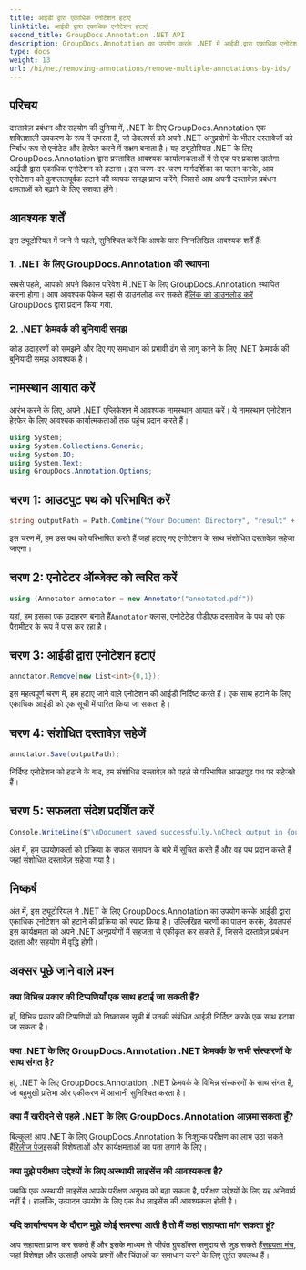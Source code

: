 ```yaml
---
title: आईडी द्वारा एकाधिक एनोटेशन हटाएं
linktitle: आईडी द्वारा एकाधिक एनोटेशन हटाएं
second_title: GroupDocs.Annotation .NET API
description: GroupDocs.Annotation का उपयोग करके .NET में आईडी द्वारा एकाधिक एनोटेशन को हटाने का तरीका जानें, जिससे आपकी दस्तावेज़ प्रबंधन क्षमताओं को आसानी से बढ़ाया जा सके।
type: docs
weight: 13
url: /hi/net/removing-annotations/remove-multiple-annotations-by-ids/
---
```

## परिचय
दस्तावेज़ प्रबंधन और सहयोग की दुनिया में, .NET के लिए GroupDocs.Annotation एक शक्तिशाली उपकरण के रूप में उभरता है, जो डेवलपर्स को अपने .NET अनुप्रयोगों के भीतर दस्तावेजों को निर्बाध रूप से एनोटेट और हेरफेर करने में सक्षम बनाता है। यह ट्यूटोरियल .NET के लिए GroupDocs.Annotation द्वारा प्रस्तावित आवश्यक कार्यात्मकताओं में से एक पर प्रकाश डालेगा: आईडी द्वारा एकाधिक एनोटेशन को हटाना। इस चरण-दर-चरण मार्गदर्शिका का पालन करके, आप एनोटेशन को कुशलतापूर्वक हटाने की व्यापक समझ प्राप्त करेंगे, जिससे आप अपनी दस्तावेज़ प्रबंधन क्षमताओं को बढ़ाने के लिए सशक्त होंगे।
## आवश्यक शर्तें
इस ट्यूटोरियल में जाने से पहले, सुनिश्चित करें कि आपके पास निम्नलिखित आवश्यक शर्तें हैं:
### 1. .NET के लिए GroupDocs.Annotation की स्थापना
 सबसे पहले, आपको अपने विकास परिवेश में .NET के लिए GroupDocs.Annotation स्थापित करना होगा। आप आवश्यक पैकेज यहां से डाउनलोड कर सकते हैं[लिंक को डाउनलोड करें](https://releases.groupdocs.com/annotation/net/) GroupDocs द्वारा प्रदान किया गया.
### 2. .NET फ्रेमवर्क की बुनियादी समझ
कोड उदाहरणों को समझने और दिए गए समाधान को प्रभावी ढंग से लागू करने के लिए .NET फ्रेमवर्क की बुनियादी समझ आवश्यक है।

## नामस्थान आयात करें
आरंभ करने के लिए, अपने .NET एप्लिकेशन में आवश्यक नामस्थान आयात करें। ये नामस्थान एनोटेशन हेरफेर के लिए आवश्यक कार्यात्मकताओं तक पहुंच प्रदान करते हैं।
```csharp
using System;
using System.Collections.Generic;
using System.IO;
using System.Text;
using GroupDocs.Annotation.Options;
```

## चरण 1: आउटपुट पथ को परिभाषित करें
```csharp
string outputPath = Path.Combine("Your Document Directory", "result" + Path.GetExtension("input.pdf"));
```
इस चरण में, हम उस पथ को परिभाषित करते हैं जहां हटाए गए एनोटेशन के साथ संशोधित दस्तावेज़ सहेजा जाएगा।
## चरण 2: एनोटेटर ऑब्जेक्ट को त्वरित करें
```csharp
using (Annotator annotator = new Annotator("annotated.pdf"))
```
 यहां, हम इसका एक उदाहरण बनाते हैं`Annotator` क्लास, एनोटेटेड पीडीएफ दस्तावेज़ के पथ को एक पैरामीटर के रूप में पास कर रहा है।
## चरण 3: आईडी द्वारा एनोटेशन हटाएं
```csharp
annotator.Remove(new List<int>{0,1});
```
इस महत्वपूर्ण चरण में, हम हटाए जाने वाले एनोटेशन की आईडी निर्दिष्ट करते हैं। एक साथ हटाने के लिए एकाधिक आईडी को एक सूची में पारित किया जा सकता है।
## चरण 4: संशोधित दस्तावेज़ सहेजें
```csharp
annotator.Save(outputPath);
```
निर्दिष्ट एनोटेशन को हटाने के बाद, हम संशोधित दस्तावेज़ को पहले से परिभाषित आउटपुट पथ पर सहेजते हैं।
## चरण 5: सफलता संदेश प्रदर्शित करें
```csharp
Console.WriteLine($"\nDocument saved successfully.\nCheck output in {outputPath}.");
```
अंत में, हम उपयोगकर्ता को प्रक्रिया के सफल समापन के बारे में सूचित करते हैं और वह पथ प्रदान करते हैं जहां संशोधित दस्तावेज़ सहेजा गया है।

## निष्कर्ष
अंत में, इस ट्यूटोरियल ने .NET के लिए GroupDocs.Annotation का उपयोग करके आईडी द्वारा एकाधिक एनोटेशन को हटाने की प्रक्रिया को स्पष्ट किया है। उल्लिखित चरणों का पालन करके, डेवलपर्स इस कार्यक्षमता को अपने .NET अनुप्रयोगों में सहजता से एकीकृत कर सकते हैं, जिससे दस्तावेज़ प्रबंधन दक्षता और सहयोग में वृद्धि होगी।
## अक्सर पूछे जाने वाले प्रश्न
### क्या विभिन्न प्रकार की टिप्पणियाँ एक साथ हटाई जा सकती हैं?
हाँ, विभिन्न प्रकार की टिप्पणियों को निष्कासन सूची में उनकी संबंधित आईडी निर्दिष्ट करके एक साथ हटाया जा सकता है।
### क्या .NET के लिए GroupDocs.Annotation .NET फ्रेमवर्क के सभी संस्करणों के साथ संगत है?
हां, .NET के लिए GroupDocs.Annotation, .NET फ्रेमवर्क के विभिन्न संस्करणों के साथ संगत है, जो बहुमुखी प्रतिभा और एकीकरण में आसानी सुनिश्चित करता है।
### क्या मैं खरीदने से पहले .NET के लिए GroupDocs.Annotation आज़मा सकता हूँ?
 बिल्कुल! आप .NET के लिए GroupDocs.Annotation के निःशुल्क परीक्षण का लाभ उठा सकते हैं[रिलीज पेज](https://releases.groupdocs.com/)इसकी विशेषताओं और कार्यक्षमताओं का पता लगाने के लिए।
### क्या मुझे परीक्षण उद्देश्यों के लिए अस्थायी लाइसेंस की आवश्यकता है?
जबकि एक अस्थायी लाइसेंस आपके परीक्षण अनुभव को बढ़ा सकता है, परीक्षण उद्देश्यों के लिए यह अनिवार्य नहीं है। हालाँकि, उत्पादन उपयोग के लिए एक वैध लाइसेंस की आवश्यकता होती है।
### यदि कार्यान्वयन के दौरान मुझे कोई समस्या आती है तो मैं कहां सहायता मांग सकता हूं?
 आप सहायता प्राप्त कर सकते हैं और इसके माध्यम से जीवंत ग्रुपडॉक्स समुदाय से जुड़ सकते हैं[सहयता मंच](https://forum.groupdocs.com/c/annotation/10), जहां विशेषज्ञ और उत्साही आपके प्रश्नों और चिंताओं का समाधान करने के लिए तुरंत उपलब्ध हैं।